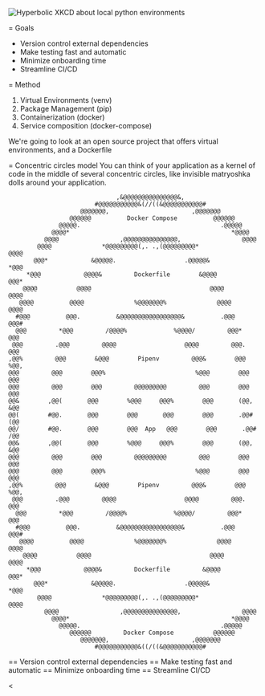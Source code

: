 ![Hyperbolic XKCD about local python environments](https://imgs.xkcd.com/comics/python_environment.png)

= Goals
* Version control external dependencies
* Make testing fast and automatic
* Minimize onboarding time
* Streamline CI/CD

= Method
1. Virtual Environments (venv)
2. Package Management (pip)
3. Containerization (docker)
3. Service composition (docker-compose)

We're going to look at an open source project that offers virtual environments, and a Dockerfile

= Concentric circles model
You can think of your application as a kernel of code in the middle of several concentric
circles, like invisible matryoshka dolls around your application.

```
                              ,&@@@@@@@@@@@@@@@&,
                        #@@@@@@@@@@@&(//((&@@@@@@@@@@@#
                    @@@@@@@,                       ,@@@@@@@
                 @@@@@@          Docker Compose          @@@@@@
              @@@@@.                                       .@@@@@
            @@@@*                                             *@@@@
          @@@@                 ,@@@@@@@@@@@@@@@,                 @@@@
        @@@@              *@@@@@@@@@(,. .,(@@@@@@@@@*              @@@@
       @@@*            &@@@@@.                   .@@@@@&            *@@@
     *@@@            @@@@&         Dockerfile        &@@@@            @@@*
    @@@@           @@@@                                 @@@@           @@@@
   @@@@          @@@@              %@@@@@@@%              @@@@          @@@@
  #@@@          @@@.          &@@@@@@@@@@@@@@@@@&          .@@@          @@@#
  @@@         *@@@         /@@@@%             %@@@@/         @@@*         @@@
 @@@         .@@@         @@@@                   @@@@         @@@.         @@@
,@@%         @@@        &@@@        Pipenv         @@@&        @@@         %@@,
@@@         @@@        @@@%                         %@@@        @@@         @@@
@@@         @@@        @@@         @@@@@@@@@         @@@        @@@         @@@
@@&        ,@@(       @@@        %@@@     @@@%        @@@       (@@,        &@@
@@(        #@@.       @@@        @@@       @@@        @@@       .@@#        (@@
@@/        #@@.       @@@        @@@  App   @@@        @@@       .@@#        /@@
@@&        ,@@(       @@@        %@@@     @@@%        @@@       (@@,        &@@
@@@         @@@        @@@         @@@@@@@@@         @@@        @@@         @@@
@@@         @@@        @@@%                         %@@@        @@@         @@@
,@@%         @@@        &@@@        Pipenv         @@@&        @@@         %@@,
 @@@         .@@@         @@@@                   @@@@         @@@.         @@@
  @@@         *@@@         /@@@@%             %@@@@/         @@@*         @@@
  #@@@          @@@.          &@@@@@@@@@@@@@@@@@&          .@@@          @@@#
   @@@@          @@@@              %@@@@@@@%              @@@@          @@@@
    @@@@           @@@@                                 @@@@           @@@@
     *@@@            @@@@&         Dockerfile         &@@@@            @@@*
       @@@*            &@@@@@.                   .@@@@@&            *@@@
        @@@@              *@@@@@@@@@(,. .,(@@@@@@@@@*              @@@@
          @@@@                 ,@@@@@@@@@@@@@@@,                 @@@@
            @@@@*                                             *@@@@
              @@@@@.                                       .@@@@@
                 @@@@@@         Docker Compose           @@@@@@
                    @@@@@@@,                       ,@@@@@@@
                        #@@@@@@@@@@@&((/((&@@@@@@@@@@@#
```


== Version control external dependencies
== Make testing fast and automatic
== Minimize onboarding time
== Streamline CI/CD

<
